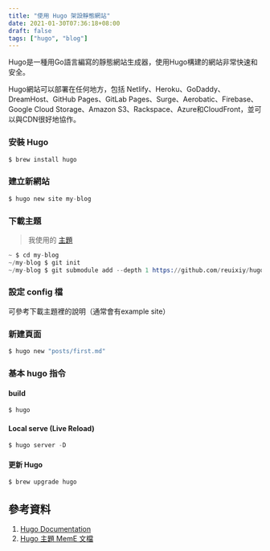 ```yaml
---
title: "使用 Hugo 架設靜態網站"
date: 2021-01-30T07:36:18+08:00
draft: false
tags: ["hugo", "blog"]
---
```

Hugo是一種用Go語言編寫的靜態網站生成器，使用Hugo構建的網站非常快速和安全。

Hugo網站可以部署在任何地方，包括 Netlify、Heroku、GoDaddy、DreamHost、GitHub Pages、GitLab Pages、Surge、Aerobatic、Firebase、Google Cloud Storage、Amazon S3、Rackspace、Azure和CloudFront，並可以與CDN很好地協作。

### 安裝 Hugo
```s
$ brew install hugo
```
### 建立新網站
```s
$ hugo new site my-blog
```
### 下載主題
> 我使用的 [主題](https://github.com/reuixiy/hugo-theme-meme/blob/master/README.zh-tw.md)
```s
~ $ cd my-blog
~/my-blog $ git init
~/my-blog $ git submodule add --depth 1 https://github.com/reuixiy/hugo-theme-meme.git themes/meme
```

### 設定 config 檔
可參考下載主題裡的說明（通常會有example site）

### 新建頁面
```s
$ hugo new "posts/first.md"
```
### 基本 hugo 指令
#### build
```s
$ hugo
```
#### Local serve (Live Reload)
```s
$ hugo server -D
```
#### 更新 Hugo
```s
$ brew upgrade hugo
```
## 參考資料
1. [Hugo Documentation](https://gohugo.io/getting-started/quick-start/)
2. [Hugo 主題 MemE 文檔](https://io-oi.me/tech/documentation-of-hugo-theme-meme/)
